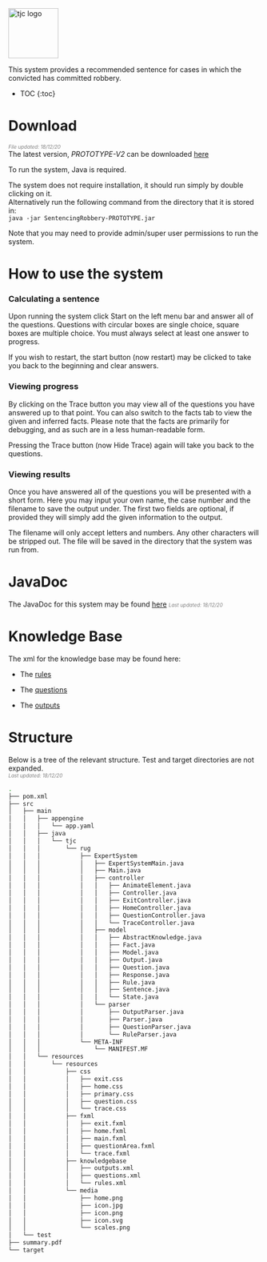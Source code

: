 <img src="https://raw.githubusercontent.com/timjchandler/ExpertSystem/main/SentencingRobbery/src/main/resources/resources/media/icon.svg" alt="tjc logo" width="100" height="100" align="center">

This system provides a recommended sentence for cases in which the convicted has committed robbery.

* TOC
{:toc} 

# Download   
_<span style="color:grey; font-size:10px">File updated: 18/12/20</span>_     
The latest version, _PROTOTYPE-V2_ can be downloaded [here](https://github.com/timjchandler/ExpertSystem/blob/main/SentencingRobbery-PROTOTYPE-V2.jar)    

To run the system, Java is required. 

The system does not require installation, it should run simply by double clicking on it.  
Alternatively run the following command from the directory that it is stored in:  
```java -jar SentencingRobbery-PROTOTYPE.jar```

Note that you may need to provide admin/super user permissions to run the system.


# How to use the system

### Calculating a sentence

Upon running the system click Start on the left menu bar and answer all of the questions. Questions with circular boxes are single choice, square boxes are multiple choice. You must always select at least one answer to progress. 

If you wish to restart, the start button (now restart) may be clicked to take you back to the beginning and clear answers.

### Viewing progress

By clicking on the Trace button you may view all of the questions you have answered up to that point. You can also switch to the facts tab to view the given and inferred facts. Please note that the facts are primarily for debugging, and as such are in a less human-readable form.

Pressing the Trace button (now Hide Trace) again will take you back to the questions.

### Viewing results

Once you have answered all of the questions you will be presented with a short form. Here you may input your own name, the case number and the filename to save the output under. The first two fields are optional, if provided they will simply add the given information to the output.

The filename will only accept letters and numbers. Any other characters will be stripped out. The file will be saved in the directory that the system was run from.

# JavaDoc

The JavaDoc for this system may be found [here](https://timjchandler.github.io/ExpertSystem/JavaDoc/overview-summary.html)
_<span style="color:grey; font-size:10px">Last updated: 18/12/20</span>_   

# Knowledge Base

The xml for the knowledge base may be found here:

+ The [rules](https://github.com/timjchandler/ExpertSystem/blob/main/SentencingRobbery/src/main/resources/resources/knowledgebase/rules.xml)

+ The [questions](https://github.com/timjchandler/ExpertSystem/blob/main/SentencingRobbery/src/main/resources/resources/knowledgebase/questions.xml)  

+ The [outputs](https://github.com/timjchandler/ExpertSystem/blob/main/SentencingRobbery/src/main/resources/resources/knowledgebase/outputs.xml)  


# Structure

Below is a tree of the relevant structure. Test and target directories are not expanded.     
_<span style="color:grey; font-size:10px">Last updated: 18/12/20</span>_   

```bash
.
├── pom.xml
├── src
│   ├── main
│   │   ├── appengine
│   │   │   └── app.yaml
│   │   ├── java
│   │   │   └── tjc
│   │   │       └── rug
│   │   │           ├── ExpertSystem
│   │   │           │   ├── ExpertSystemMain.java
│   │   │           │   ├── Main.java
│   │   │           │   ├── controller
│   │   │           │   │   ├── AnimateElement.java
│   │   │           │   │   ├── Controller.java
│   │   │           │   │   ├── ExitController.java
│   │   │           │   │   ├── HomeController.java
│   │   │           │   │   ├── QuestionController.java
│   │   │           │   │   └── TraceController.java
│   │   │           │   ├── model
│   │   │           │   │   ├── AbstractKnowledge.java
│   │   │           │   │   ├── Fact.java
│   │   │           │   │   ├── Model.java
│   │   │           │   │   ├── Output.java
│   │   │           │   │   ├── Question.java
│   │   │           │   │   ├── Response.java
│   │   │           │   │   ├── Rule.java
│   │   │           │   │   ├── Sentence.java
│   │   │           │   │   └── State.java
│   │   │           │   └── parser
│   │   │           │       ├── OutputParser.java
│   │   │           │       ├── Parser.java
│   │   │           │       ├── QuestionParser.java
│   │   │           │       └── RuleParser.java
│   │   │           └── META-INF
│   │   │               └── MANIFEST.MF
│   │   └── resources
│   │       └── resources
│   │           ├── css
│   │           │   ├── exit.css
│   │           │   ├── home.css
│   │           │   ├── primary.css
│   │           │   ├── question.css
│   │           │   └── trace.css
│   │           ├── fxml
│   │           │   ├── exit.fxml
│   │           │   ├── home.fxml
│   │           │   ├── main.fxml
│   │           │   ├── questionArea.fxml
│   │           │   └── trace.fxml
│   │           ├── knowledgebase
│   │           │   ├── outputs.xml
│   │           │   ├── questions.xml
│   │           │   └── rules.xml
│   │           └── media
│   │               ├── home.png
│   │               ├── icon.jpg
│   │               ├── icon.png
│   │               ├── icon.svg
│   │               └── scales.png
│   └── test
├── summary.pdf
└── target      
```
